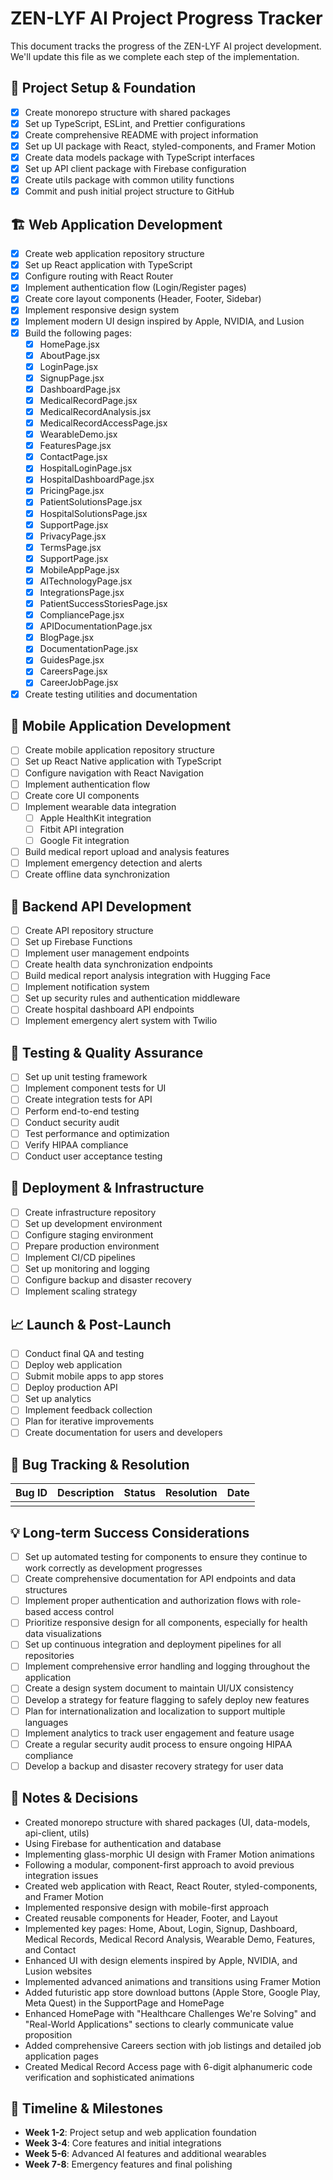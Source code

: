# ZEN-LYF AI Project Progress Tracker

This document tracks the progress of the ZEN-LYF AI project development. We'll update this file as we complete each step of the implementation.

## 🚀 Project Setup & Foundation

- [x] Create monorepo structure with shared packages
- [x] Set up TypeScript, ESLint, and Prettier configurations
- [x] Create comprehensive README with project information
- [x] Set up UI package with React, styled-components, and Framer Motion
- [x] Create data models package with TypeScript interfaces
- [x] Set up API client package with Firebase configuration
- [x] Create utils package with common utility functions
- [x] Commit and push initial project structure to GitHub

## 🏗️ Web Application Development

- [x] Create web application repository structure
- [x] Set up React application with TypeScript
- [x] Configure routing with React Router
- [x] Implement authentication flow (Login/Register pages)
- [x] Create core layout components (Header, Footer, Sidebar)
- [x] Implement responsive design system
- [x] Implement modern UI design inspired by Apple, NVIDIA, and Lusion
- [x] Build the following pages:
  - [x] HomePage.jsx
  - [x] AboutPage.jsx
  - [x] LoginPage.jsx
  - [x] SignupPage.jsx
  - [x] DashboardPage.jsx
  - [x] MedicalRecordPage.jsx
  - [x] MedicalRecordAnalysis.jsx
  - [x] MedicalRecordAccessPage.jsx
  - [x] WearableDemo.jsx
  - [x] FeaturesPage.jsx
  - [x] ContactPage.jsx
  - [x] HospitalLoginPage.jsx
  - [x] HospitalDashboardPage.jsx
  - [x] PricingPage.jsx
  - [x] PatientSolutionsPage.jsx
  - [x] HospitalSolutionsPage.jsx
  - [x] SupportPage.jsx
  - [x] PrivacyPage.jsx
  - [x] TermsPage.jsx
  - [x] SupportPage.jsx
  - [x] MobileAppPage.jsx
  - [x] AITechnologyPage.jsx
  - [x] IntegrationsPage.jsx
  - [x] PatientSuccessStoriesPage.jsx
  - [x] CompliancePage.jsx
  - [x] APIDocumentationPage.jsx
  - [x] BlogPage.jsx
  - [x] DocumentationPage.jsx
  - [x] GuidesPage.jsx
  - [x] CareersPage.jsx
  - [x] CareerJobPage.jsx
- [x] Create testing utilities and documentation

## 📱 Mobile Application Development

- [ ] Create mobile application repository structure
- [ ] Set up React Native application with TypeScript
- [ ] Configure navigation with React Navigation
- [ ] Implement authentication flow
- [ ] Create core UI components
- [ ] Implement wearable data integration
  - [ ] Apple HealthKit integration
  - [ ] Fitbit API integration
  - [ ] Google Fit integration
- [ ] Build medical report upload and analysis features
- [ ] Implement emergency detection and alerts
- [ ] Create offline data synchronization

## 🔧 Backend API Development

- [ ] Create API repository structure
- [ ] Set up Firebase Functions
- [ ] Implement user management endpoints
- [ ] Create health data synchronization endpoints
- [ ] Build medical report analysis integration with Hugging Face
- [ ] Implement notification system
- [ ] Set up security rules and authentication middleware
- [ ] Create hospital dashboard API endpoints
- [ ] Implement emergency alert system with Twilio

## 🧪 Testing & Quality Assurance

- [ ] Set up unit testing framework
- [ ] Implement component tests for UI
- [ ] Create integration tests for API
- [ ] Perform end-to-end testing
- [ ] Conduct security audit
- [ ] Test performance and optimization
- [ ] Verify HIPAA compliance
- [ ] Conduct user acceptance testing

## 🚢 Deployment & Infrastructure

- [ ] Create infrastructure repository
- [ ] Set up development environment
- [ ] Configure staging environment
- [ ] Prepare production environment
- [ ] Implement CI/CD pipelines
- [ ] Set up monitoring and logging
- [ ] Configure backup and disaster recovery
- [ ] Implement scaling strategy

## 📈 Launch & Post-Launch

- [ ] Conduct final QA and testing
- [ ] Deploy web application
- [ ] Submit mobile apps to app stores
- [ ] Deploy production API
- [ ] Set up analytics
- [ ] Implement feedback collection
- [ ] Plan for iterative improvements
- [ ] Create documentation for users and developers

## 🐛 Bug Tracking & Resolution

| Bug ID | Description | Status | Resolution | Date |
|--------|-------------|--------|------------|------|
| | | | | |

## 💡 Long-term Success Considerations

- [ ] Set up automated testing for components to ensure they continue to work correctly as development progresses
- [ ] Create comprehensive documentation for API endpoints and data structures
- [ ] Implement proper authentication and authorization flows with role-based access control
- [ ] Prioritize responsive design for all components, especially for health data visualizations
- [ ] Set up continuous integration and deployment pipelines for all repositories
- [ ] Implement comprehensive error handling and logging throughout the application
- [ ] Create a design system document to maintain UI/UX consistency
- [ ] Develop a strategy for feature flagging to safely deploy new features
- [ ] Plan for internationalization and localization to support multiple languages
- [ ] Implement analytics to track user engagement and feature usage
- [ ] Create a regular security audit process to ensure ongoing HIPAA compliance
- [ ] Develop a backup and disaster recovery strategy for user data

## 📝 Notes & Decisions

- Created monorepo structure with shared packages (UI, data-models, api-client, utils)
- Using Firebase for authentication and database
- Implementing glass-morphic UI design with Framer Motion animations
- Following a modular, component-first approach to avoid previous integration issues
- Created web application with React, React Router, styled-components, and Framer Motion
- Implemented responsive design with mobile-first approach
- Created reusable components for Header, Footer, and Layout
- Implemented key pages: Home, About, Login, Signup, Dashboard, Medical Records, Medical Record Analysis, Wearable Demo, Features, and Contact
- Enhanced UI with design elements inspired by Apple, NVIDIA, and Lusion websites
- Implemented advanced animations and transitions using Framer Motion
- Added futuristic app store download buttons (Apple Store, Google Play, Meta Quest) in the SupportPage and HomePage
- Enhanced HomePage with "Healthcare Challenges We're Solving" and "Real-World Applications" sections to clearly communicate value proposition
- Added comprehensive Careers section with job listings and detailed job application pages
- Created Medical Record Access page with 6-digit alphanumeric code verification and sophisticated animations

## 📅 Timeline & Milestones

- **Week 1-2**: Project setup and web application foundation
- **Week 3-4**: Core features and initial integrations
- **Week 5-6**: Advanced AI features and additional wearables
- **Week 7-8**: Emergency features and final polishing 